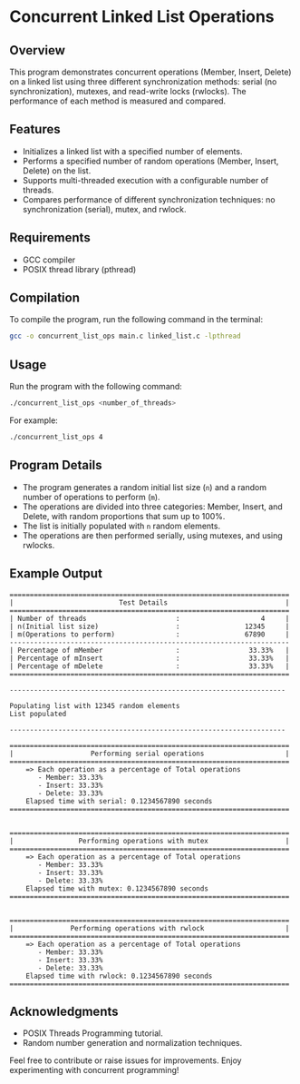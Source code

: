 # Concurrent Linked List Operations

## Overview
This program demonstrates concurrent operations (Member, Insert, Delete) on a linked list using three different synchronization methods: serial (no synchronization), mutexes, and read-write locks (rwlocks). The performance of each method is measured and compared.

## Features
- Initializes a linked list with a specified number of elements.
- Performs a specified number of random operations (Member, Insert, Delete) on the list.
- Supports multi-threaded execution with a configurable number of threads.
- Compares performance of different synchronization techniques: no synchronization (serial), mutex, and rwlock.

## Requirements
- GCC compiler
- POSIX thread library (pthread)

## Compilation
To compile the program, run the following command in the terminal:
```sh
gcc -o concurrent_list_ops main.c linked_list.c -lpthread
```

## Usage
Run the program with the following command:
```sh
./concurrent_list_ops <number_of_threads>
```
For example:
```sh
./concurrent_list_ops 4
```

## Program Details
- The program generates a random initial list size (`n`) and a random number of operations to perform (`m`).
- The operations are divided into three categories: Member, Insert, and Delete, with random proportions that sum up to 100%.
- The list is initially populated with `n` random elements.
- The operations are then performed serially, using mutexes, and using rwlocks.

## Example Output
```plaintext
=====================================================================
|                          Test Details                             |
=====================================================================
| Number of threads                      :                    4     |
| n(Initial list size)                   :                12345     |
| m(Operations to perform)               :                67890     |
---------------------------------------------------------------------
| Percentage of mMember                  :                 33.33%   |
| Percentage of mInsert                  :                 33.33%   |
| Percentage of mDelete                  :                 33.33%   |
=====================================================================

--------------------------------------------------------------------

Populating list with 12345 random elements
List populated

--------------------------------------------------------------------

=====================================================================
|                   Performing serial operations                    |
=====================================================================
    => Each operation as a percentage of Total operations
       - Member: 33.33%
       - Insert: 33.33%
       - Delete: 33.33%
    Elapsed time with serial: 0.1234567890 seconds
=====================================================================


=====================================================================
|                Performing operations with mutex                   |
=====================================================================
    => Each operation as a percentage of Total operations
       - Member: 33.33%
       - Insert: 33.33%
       - Delete: 33.33%
    Elapsed time with mutex: 0.1234567890 seconds
=====================================================================


=====================================================================
|              Performing operations with rwlock                    |
=====================================================================
    => Each operation as a percentage of Total operations
       - Member: 33.33%
       - Insert: 33.33%
       - Delete: 33.33%
    Elapsed time with rwlock: 0.1234567890 seconds
=====================================================================
```

## Acknowledgments
- POSIX Threads Programming tutorial.
- Random number generation and normalization techniques.

Feel free to contribute or raise issues for improvements. Enjoy experimenting with concurrent programming!